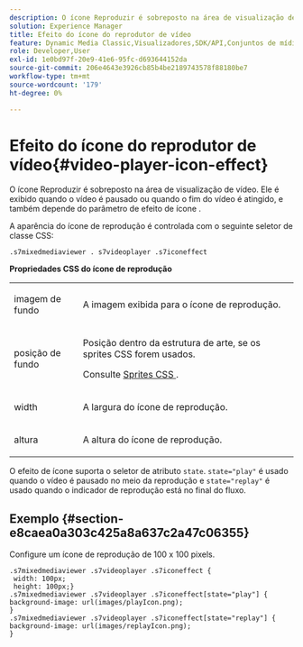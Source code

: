 ```yaml
---
description: O ícone Reproduzir é sobreposto na área de visualização de vídeo. Ele é exibido quando o vídeo é pausado ou quando o fim do vídeo é atingido, e também depende do parâmetro de efeito de ícone .
solution: Experience Manager
title: Efeito do ícone do reprodutor de vídeo
feature: Dynamic Media Classic,Visualizadores,SDK/API,Conjuntos de mídia mista
role: Developer,User
exl-id: 1e0bd97f-20e9-41e6-95fc-d693644152da
source-git-commit: 206e4643e3926cb85b4be2189743578f88180be7
workflow-type: tm+mt
source-wordcount: '179'
ht-degree: 0%

---
```


# Efeito do ícone do reprodutor de vídeo{#video-player-icon-effect}

O ícone Reproduzir é sobreposto na área de visualização de vídeo. Ele é exibido quando o vídeo é pausado ou quando o fim do vídeo é atingido, e também depende do parâmetro de efeito de ícone .

<!--<a id="section_061E550C1C1D4DB2BD663A898895B38C"></a>-->

A aparência do ícone de reprodução é controlada com o seguinte seletor de classe CSS:

```
.s7mixedmediaviewer . s7videoplayer .s7iconeffect
```

**Propriedades CSS do ícone de reprodução**

<table id="table_C48C56E696304C9BAFEE71BA9EA9A174"> 
 <tbody> 
  <tr> 
   <td colname="col1"> <p> <span class="codeph"> imagem de fundo  </span> </p> </td> 
   <td colname="col2"> <p> A imagem exibida para o ícone de reprodução. </p> </td> 
  </tr> 
  <tr> 
   <td colname="col1"> <p> <span class="codeph"> posição de fundo  </span> </p> </td> 
   <td colname="col2"> <p> Posição dentro da estrutura de arte, se os sprites CSS forem usados. </p> <p>Consulte <a href="../../../c-html5-s7-aem-asset-viewers/c-html5-mixedmedia-viewer-about/c-html5-mixedmedia-viewer-customizingviewer/c-html5-mixedmedia-viewer-customizingviewer.md#section-209a43dfbddf4fc589e79cddaf233f50" format="dita" scope="local"> Sprites CSS </a>. </p> </td> 
  </tr> 
  <tr> 
   <td colname="col1"> <p> <span class="codeph"> width </span> </p> </td> 
   <td colname="col2"> <p> A largura do ícone de reprodução. </p> </td> 
  </tr> 
  <tr> 
   <td colname="col1"> <p> <span class="codeph"> altura  </span> </p> </td> 
   <td colname="col2"> <p>A altura do ícone de reprodução. </p> </td> 
  </tr> 
 </tbody> 
</table>

O efeito de ícone suporta o seletor de atributo `state`. `state="play"` é usado quando o vídeo é pausado no meio da reprodução e  `state="replay"` é usado quando o indicador de reprodução está no final do fluxo.

## Exemplo {#section-e8caea0a303c425a8a637c2a47c06355}

Configure um ícone de reprodução de 100 x 100 pixels.

```
.s7mixedmediaviewer .s7videoplayer .s7iconeffect { 
 width: 100px; 
 height: 100px;} 
.s7mixedmediaviewer .s7videoplayer .s7iconeffect[state="play"] { 
background-image: url(images/playIcon.png); 
} 
.s7mixedmediaviewer .s7videoplayer .s7iconeffect[state="replay"] { 
background-image: url(images/replayIcon.png); 
}
```
